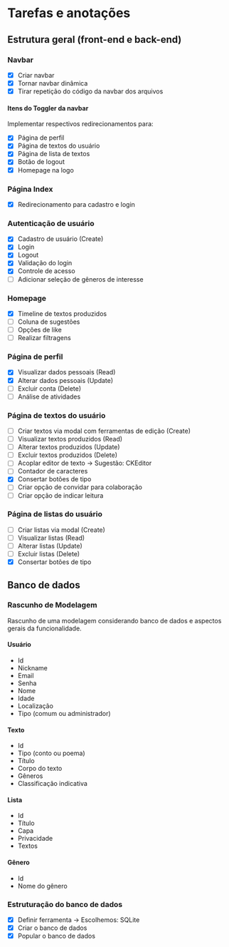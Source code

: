# Tarefas e anotações

## Estrutura geral (front-end e back-end)

### Navbar

- [X] Criar navbar
- [X] Tornar navbar dinâmica
- [X] Tirar repetição do código da navbar dos arquivos

#### Itens do Toggler da navbar

Implementar respectivos redirecionamentos para:

- [X] Página de perfil
- [X] Página de textos do usuário
- [X] Página de lista de textos
- [X] Botão de logout
- [X] Homepage na logo

### Página Index
- [X] Redirecionamento para cadastro e login

### Autenticação de usuário
- [X] Cadastro de usuário (Create)
- [X] Login
- [X] Logout
- [X] Validação do login
- [X] Controle de acesso
- [ ] Adicionar seleção de gêneros de interesse

### Homepage
- [X] Timeline de textos produzidos
- [ ] Coluna de sugestões
- [ ] Opções de like
- [ ] Realizar filtragens

### Página de perfil
- [X] Visualizar dados pessoais (Read)
- [X] Alterar dados pessoais (Update)
- [ ] Excluir conta (Delete)
- [ ] Análise de atividades

### Página de textos do usuário
- [ ] Criar textos via modal com ferramentas de edição (Create)
- [ ] Visualizar textos produzidos (Read)
- [ ] Alterar textos produzidos (Update)
- [ ] Excluir textos produzidos (Delete)
- [ ] Acoplar editor de texto -> Sugestão: CKEditor
- [ ] Contador de caracteres
- [X] Consertar botões de tipo
- [ ] Criar opção de convidar para colaboração
- [ ] Criar opção de indicar leitura

### Página de listas do usuário
- [ ] Criar listas via modal (Create)
- [ ] Visualizar listas (Read)
- [ ] Alterar listas (Update)
- [ ] Excluir listas (Delete)
- [X] Consertar botões de tipo

## Banco de dados

### Rascunho de Modelagem

Rascunho de uma modelagem considerando banco de dados e aspectos gerais da funcionalidade.

#### Usuário
- Id
- Nickname
- Email
- Senha
- Nome
- Idade
- Localização
- Tipo (comum ou administrador)

#### Texto
- Id
- Tipo (conto ou poema)
- Título
- Corpo do texto
- Gêneros
- Classificação indicativa

#### Lista
- Id
- Título
- Capa
- Privacidade
- Textos

#### Gênero
- Id
- Nome do gênero

### Estruturação do banco de dados
- [X] Definir ferramenta -> Escolhemos: SQLite
- [X] Criar o banco de dados
- [X] Popular o banco de dados
